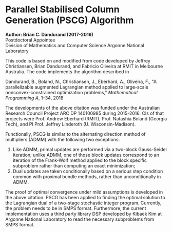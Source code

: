 # Parallel Stabilised Column Generation (PSCG) Algorithm


**Author: Brian C. Dandurand (2017-2019)**  
Postdoctoral Appointee  
Division of Mathematics and Computer Science 
Argonne National Laboratory 

This code is based on and modified from code developed by Jeffrey Christiansen, Brian Dandurand, and Fabricio Oliveira
at RMIT in Melbourne Australia. The code implements the algorithm described in

Dandurand, B., Boland, N., Christiansen, J., Eberhard, A., Oliveira, F., 
"A parallelizable augmented Lagrangian method applied to large-scale nonconvex-constrained optimization problems," *Mathematical Programming A*, 1–34, 2018

The developments of the above citation was funded under the Australian Research Council Project ARC DP 140100985 during 2015-2016.
CIs of that projects were Prof. Andrew Eberhard (RMIT), Prof. Natashia Boland (Georgia Tech), and PI Prof. Jeffrey Linderoth (U. Wisconsin-Madison).

Functionally, PSCG is similar to the alternating direction method of multipliers (ADMM) with the following two exceptions:

1) Like ADMM, primal updates are performed via a two-block Gauss-Seidel iteration; 
unlike ADMM, one of those block updates correspond to an iteration of the Frank-Wolf method applied to the block specific subproblem rather than computing an exact minimization;
2) Dual updates are taken conditionally based on a serious step condition common with proximal bundle methods, rather than unconditionally in ADMM.

The proof of optimal convergence under mild assumptions is developed in the above citation.
PSCG has been applied to finding the optimal solution to the Lagrangian dual of a two-stage stochastic
integer program. Currently, the problem needs to be in SMPS format. 
Furthermore, the current implementation uses a third party library DSP 
developed by Kibaek Kim at Argonne National Laboratory to read the necessary subproblems from SMPS format.
